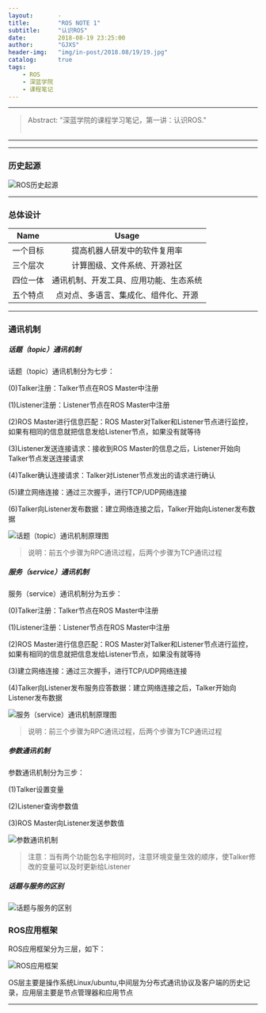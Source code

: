 ```yaml
---
layout:       -
title:        "ROS NOTE 1"
subtitle:     "认识ROS"
date:         2018-08-19 23:25:00
author:       "GJXS"
header-img:   "img/in-post/2018.08/19/19.jpg"
catalog:      true
tags:
    - ROS
    - 深蓝学院
    - 课程笔记
---
```

*****
>Abstract: "深蓝学院的课程学习笔记，第一讲：认识ROS."<br>                                                                                                                                                                                   <br /> 

----------
*************************

### 历史起源
![ROS历史起源](http://pdpv2lxdq.bkt.clouddn.com/1-1.jpg)

*************************

### 总体设计

| Name | Usage |
| -  | :-: |
| 一个目标 | 提高机器人研发中的软件复用率 | 
| 三个层次 | 计算图级、文件系统、开源社区 | 
| 四位一体 | 通讯机制、开发工具、应用功能、生态系统 | 
| 五个特点 | 点对点、多语言、集成化、组件化、开源 | 

*************************

### 通讯机制
##### 话题（topic）通讯机制
话题（topic）通讯机制分为七步：

(0)Talker注册：Talker节点在ROS Master中注册

(1)Listener注册：Listener节点在ROS Master中注册

(2)ROS Master进行信息匹配：ROS Master对Talker和Listener节点进行监控，如果有相同的信息就把信息发给Listener节点，如果没有就等待

(3)Listener发送连接请求：接收到ROS Master的信息之后，Listener开始向Talker节点发送连接请求

(4)Talker确认连接请求：Talker对Listener节点发出的请求进行确认

(5)建立网络连接：通过三次握手，进行TCP/UDP网络连接

(6)Talker向Listener发布数据：建立网络连接之后，Talker开始向Listener发布数据

![话题（topic）通讯机制原理图](http://pdpv2lxdq.bkt.clouddn.com/1-2.jpg)

>说明：前五个步骤为RPC通讯过程，后两个步骤为TCP通讯过程

##### 服务（service）通讯机制
服务（service）通讯机制分为五步：

(0)Talker注册：Talker节点在ROS Master中注册

(1)Listener注册：Listener节点在ROS Master中注册

(2)ROS Master进行信息匹配：ROS Master对Talker和Listener节点进行监控，如果有相同的信息就把信息发给Listener节点，如果没有就等待

(3)建立网络连接：通过三次握手，进行TCP/UDP网络连接

(4)Talker向Listener发布服务应答数据：建立网络连接之后，Talker开始向Listener发布数据

![服务（service）通讯机制原理图](http://pdpv2lxdq.bkt.clouddn.com/1-3.jpg)

>说明：前三个步骤为RPC通讯过程，后两个步骤为TCP通讯过程


##### 参数通讯机制
参数通讯机制分为三步：

(1)Talker设置变量

(2)Listener查询参数值

(3)ROS Master向Listener发送参数值

![参数通讯机制](http://pdpv2lxdq.bkt.clouddn.com/1-4.jpg)

>注意：当有两个功能包名字相同时，注意环境变量生效的顺序，使Talker修改的变量可以及时更新给Listener

##### 话题与服务的区别
![话题与服务的区别](http://pdpv2lxdq.bkt.clouddn.com/1-5.jpg)

### ROS应用框架
ROS应用框架分为三层，如下：

![ROS应用框架](http://pdpv2lxdq.bkt.clouddn.com/1-6.jpg)

OS层主要是操作系统Linux/ubuntu,中间层为分布式通讯协议及客户端的历史记录，应用层主要是节点管理器和应用节点

*************************















